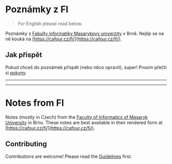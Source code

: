 # Poznámky z FI

> For English please read below.

Poznámky z [Fakulty informatiky Masarykovy univerzity](https://www.fi.muni.cz/) v Brně. Nejlíp se na ně kouká na [https://cafour.cz/fi/](https://cafour.cz/fi/).

## Jak přispět

Pokud chceš do poznámek přispět (nebo něco opravit), super! Prosím přečti si [pokyny](contributing.md).

---
---

# Notes from FI

Notes (mostly in Czech) from the [Faculty of Informatics of Masaryk University](https://www.fi.muni.cz/) in Brno. These notes are best available in their rendered form at [https://cafour.cz/fi/](https://cafour.cz/fi/).

## Contributing

Contributions are welcome! Please read the [Guidelines](contributing.md) first.
